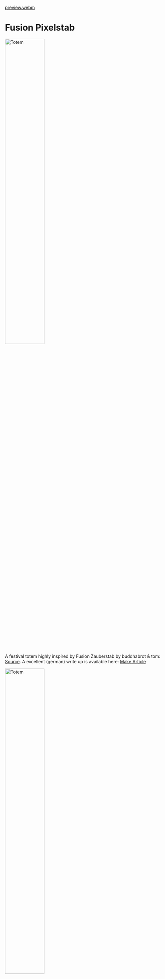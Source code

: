 [preview.webm](https://github.com/user-attachments/assets/b31f7aae-a3af-4f83-a82b-83c6bf008d21)

# Fusion Pixelstab

<img src="media/photo/intro_night.webp" alt="Totem" width="50%"/>


A festival totem highly inspired by Fusion Zauberstab by buddhabrot & tom: [Source](https://git.binary-kitchen.de/buddhabrot/fusion-zauberstab). A excellent (german) write up is available here: [Make Article](https://git.binary-kitchen.de/buddhabrot/fusion-zauberstab/src/branch/master/make_artikel/gesamt.md)

<img src="media/photo/intro_day.webp" alt="Totem" width="50%"/>

## Repository

Containing

* 3D files for 3D printing
* A guide to configure and assembly
* No software as its just WLED config or (in case for the meshtastic addon, respective configuration)

## Features

* 2,40m tall -> easily visible
* 256 LEDs -> bright
* easy to carry
* huge choice of LED pattern
* no programming or soldering required
* using standard components, no custom PCBs

Here is a short video in action:

[first_night_test.webm](https://github.com/user-attachments/assets/08eeb2bc-af02-406a-8e4e-26b63fb9f7b4)


## Concept

I have also built the totem mentioned above ("Zauberstab"). Its a very high quality totem with a ton of features, extremely nice looking und unique.
 I wanted to build something more accessible, something which needs less soldering (no soldering at all), does not need a laser cutter and in general: its my own design.
 I am using standard parts from shops like AliExpress, standard open source software like WLED and of course, my 3D printer.
The design supports addon-ons, like a meshtastic node that sends the location of the totem to my peers.

## Bill of material

<img src="media/img/16x16_led_matrix.webp" alt="Totem" width="25%"/>

* A 16x16 RBG LED Matrix. I use a 12V version, but also a 5V should be fine. Data protocol is supported by WLED
* WLED compatible LED driver: ["WLED PD Energy Meter ESP32 Sounds Reactive Addressable LED Strip Controller"](https://www.athom.tech/blank-1/wled-pd-energy-meter-esp32-sounds-reactive-addressable-led-strip-controller])
    * Microphone built in and supported by WLED
    * Power input: 12V via USB-C power delivery
* Power: Powerbank with USB-C output, in particular one which supports 12V, in particular "Anker Powerbank 20.000mAh" Model A1689
    * fairly cheap
    * delivers 12V via USB-C
    * can be charged through a different port
    * mounted as "foot" of the rod to balance weight
* Power is routed trough the aluminum rod via 2m USB-C cable. Connected with a magnetic usb-c to usb-c coupler, as the connection is not accessible and inside the rod.
    * usb-c female to female adapter
    * VAFOTON / Model VAF-H006 magnetic coupler (with power delivery support)
    * generic usb-c cable (with power delivery), 2m. Longer or shorter cable will not fit into the rod
* Aluminum rod, 20mm (outside), 17mm (inside), 2m long from a local hardware store ("Bauhaus")
* Some standard 3mm screws and heatset inserts
    * 2 long 35mm screws
    * some shorter screws from a set of screws
* 3D printed body
    * 500g Filament
    * color of your choice but I recommend white for the diffusor for starters
* pig tail 4pin LED Matrix connector
    * if no at hand, you could desolder the output one from the matrix and use it at the input side
   

<img src="media/photo/under_water_Test.webp" alt="Totem" width="75%"/>

As the diffusor is somewhat water tight, it even works under water. Don't try this at a festival without a backup unit

## Software

[WLED](https://kno.wled.ge). Since 0.15+ its audio reactive. That means, it has built in 2D pattern, built in sound (claps) and music (bpm) aware animations. Needs to be flashed on the ESP via webflasher. After flashing
* configure the microphones GPIOs
  
<img src="media/img/mic_config.webp" alt="Totem" width="50%"/>

* configure the LED matrix
  
<img src="media/img/wled_config.webp" alt="Totem" width="50%"/>

* configure a startup pattern of your liking, so you do not need to manually select a pattern after each reboot
* optional: flash WLED with usermods for the built in current sensor. I did this, measured the current once (it was the same as with the external USB-multimeter) and left it deactivated as I do not need online power monitoring
  
<img src="media/img/INA_config_for_usermod_firmware.webp" alt="Totem" width="25%"/>

Time for a first test

[first_look_50percent.webm](https://github.com/user-attachments/assets/14035ada-8678-426e-b955-b69719d0cac9)


## Electricity

I choose 12V power delivery, because its available in many power banks. A 5V panel needs more amps than most power banks can deliver, but with 12V the current consumption is low enough, so the power banks does not shut down if a bright pattern is shown. Also cables can be thinner and no need to feed the matrix from both sides, although its easily done using the existing connectors

## Shape

I rolled the 256 pixel-panel to a tube. Take care to roll in a way the single stripes are not bent. Then I designed the whole assembly around the circumference

<img src="media/photo/rolling.webp" alt="Totem" width="75%"/>

## Design

Fusion 360 was used. Its free for makers and its easy enough to handle. I love the slicer integration. You can send a model directly to your prusa slicer, print, optimize and repeat

<img src="media/img/embossing_for_the_win.webp" alt="Totem" width="75%"/>

Play around with the pixel pattern. Squiggly pixels? Brick layer pixels? Just draw one pixel, multiply it by 16x16 on a sketch and emboss it to a cylinder.

## 3D printing

A lot of experiments have been done
* Differnet pixel shapes
* 
<img src="media/photo/different_pixel_geometry.webp" alt="Totem" width="75%"/>

* Slicing tricks: Enable 10+ perimeters, so the bridging algorithm is tricked into using circular bridges
* 
<img src="media/photo/overhangs.webp" alt="Totem" width="75%"/>
<img src="media/img/slicer_settings_add_perimenters.webp" alt="Totem" width="100%"/>
<img src="media/photo/good_bridges.webp" alt="Totem" width="75%"/>

* Different sleeved as diffusior from different materials
* 
<img src="media/photo/different_shell_options.webp" alt="Totem" width="100%"/>

    * PLA, white: color neutral
    * 
    * [first_static_fire.webm](https://github.com/user-attachments/assets/1b86edbb-ebab-416d-8447-a735b7279c38)
    
    * PLA, yellow: nice warm effect and good looking at daylight
    * PVB, smoke grey: "darker" look at day, cool pattern at night. No need to go the extra mile and make it transparent with iso propanol. Negative payoff as diffusion is desired to mask the pixels
    <img src="media/photo/no_need_to_smooth_pvb.webp" alt="Totem" width="100%"/>
* for the pixel pattern cylinder: use a dark color. Using white bleeds too much light to the next pixel

## Assembly

I suggest to begin with the top electronics. Connect the matrix to your ESP. Roll it up. Stick it into the cylinder

<img src="media/photo/assembly_tip.webp" alt="Totem" width="100%"/>

In the beginning its useful to have a split cylinder as you need to access the inners more often. Later on a full cylinder can be used, but needs to be cut if you ever want to get the panel out again.

<img src="media/img/split_body_for_easy_assembly.webp" alt="Totem" width="50%"/>

For the foot, its quite straight forward

<img src="media/photo/foot_assembly.webp" alt="Totem" width="100%"/>

Note: I am using a magnetic connector and the female-female usb-c connector from the bill of material to have an easily swappable foot. So you can quickly recharge the totem in 10 seconds. Currently one screw holds the foot, this can be improved with a different clamping mechanism.

## Shakedown run

<img src="media/photo/shake_down_test.webp" alt="Totem" width="100%"/>

Try the totem before going to a festival.
Experiences from Zauberstab:
* Microphone's gain needs to be adjusted to excessive volume. Have your smartphone with you at the first test at stage to change settings
* Hammer it a few times onto concrete to check nothing comes loose
  
[first_stomp.webm](https://github.com/user-attachments/assets/597eaff7-7861-46d7-b57b-04249846276d)

* Let the totem fall straight down on the concrete. It will break the sleeve. so print a couple of extras
* Test for rain tightness, I even dipped it into water

[water_test.webm](https://github.com/user-attachments/assets/b024f466-a88c-4878-802c-13ecfd0e517c)


* adjust pixel brightness, at night you do not need full brightness, it also drains your battery quickly

## next steps

* add a relay or switch to be able to shut down the totem if its not in use. currently you need to manually remove the battery for that

## niceties

* If you have a laser engraver, you could engrave the stick with your name

<img src="media/photo/stick_engraving.webp" alt="Totem" width="50%"/>

## Addons

### Meshtastic. 
I added a module to send the gps coordinates to other [meshtastic](https://meshtastic.org) devices.
Meshtastic is an open source peer to peer network, that enables text communication off  the grid over several km with minimal current draw. It can also transmit your gps position. Ideal to not get lost to your peers in a remote location.
This is totally optional. The module is self contained and sits on top. Can be removed without any screws. The display is visible from the outside so you can also read messages on the pole or see the notification light if its time to check the meshtastic app. In theory the aluminum rod could be replaced with something which could hold a very long antenna, to boost the signal further. The 3db antenna should already give you some km of range, which could be not enough for a large camp site

#### Bill of material

* [Mesh Node T114](https://heltec.org/project/mesh-node-t114/) with GPS, see also [Meshtastic](https://meshtastic.org/docs/hardware/devices/heltec-automation/mesh-node/)
* An old smartphone battery
* A +3db external antenna

The addon module can be removed at any time. Currently it does not draw power from the main power bank as at the head of the  pole I have only 12V available (to be exact, the ESP could deliver some few mA at 3.3V at its digital outputs...)

<img src="media/photo/addon_meshtastic_node.webp" alt="Totem" width="100%"/>


